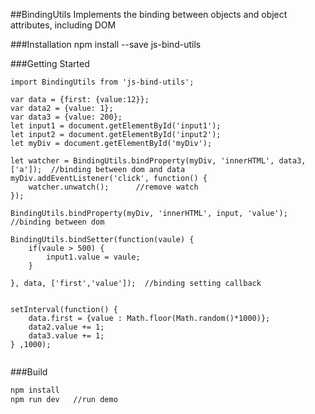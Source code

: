 ##BindingUtils
Implements the binding between objects and object attributes, including DOM

###Installation
npm install --save js-bind-utils

###Getting Started

```
import BindingUtils from 'js-bind-utils';
	
var data = {first: {value:12}};
var data2 = {value: 1};
var data3 = {value: 200};
let input1 = document.getElementById('input1');
let input2 = document.getElementById('input2');
let myDiv = document.getElementById('myDiv');
	
let watcher = BindingUtils.bindProperty(myDiv, 'innerHTML', data3, ['a']);	//binding between dom and data
myDiv.addEventListener('click', function() {
    watcher.unwatch();		//remove watch
});

BindingUtils.bindProperty(myDiv, 'innerHTML', input, 'value');		//binding between dom
	
BindingUtils.bindSetter(function(vaule) {
    if(vaule > 500) {
        input1.value = vaule;
    }
	
}, data, ['first','value']);  //binding setting callback
        
        
setInterval(function() {
    data.first = {value : Math.floor(Math.random()*1000)};
    data2.value += 1;
    data3.value += 1;
} ,1000);        
        
```

###Build
```bash
npm install	 
npm run dev   //run demo
```
